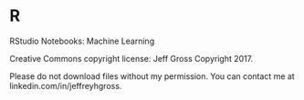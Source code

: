# R
RStudio Notebooks: Machine Learning

Creative Commons copyright license:  Jeff Gross Copyright 2017.

Please do not download files without my permission.  You can contact me at linkedin.com/in/jeffreyhgross.
